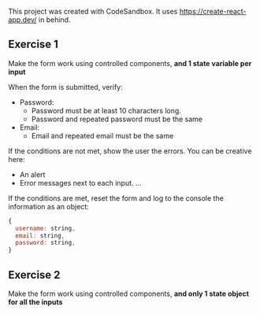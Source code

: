 This project was created with CodeSandbox. It uses https://create-react-app.dev/ in behind.

## Exercise 1
Make the form work using controlled components, **and 1 state variable per input**

When the form is submitted, verify:
* Password:
   * Password must be at least 10 characters long.
   * Password and repeated password must be the same
* Email:
   * Email and repeated email must be the same
   
If the conditions are not met, show the user the errors. You can be creative here:
   * An alert
   * Error messages next to each input.
   ...
 
If the conditions are met, reset the form and log to the console the information as an object:
```js
{
  username: string,
  email: string,
  password: string,
}
```

## Exercise 2
Make the form work using controlled components, **and only 1 state object for all the inputs**
